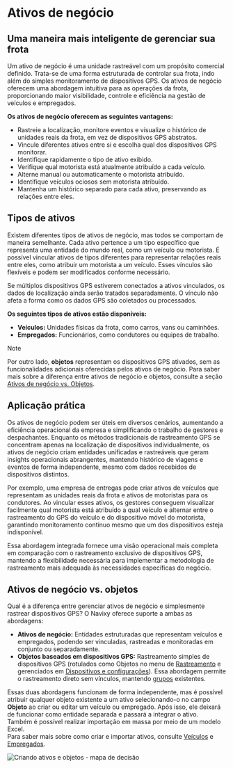# Ativos de negócio

## Uma maneira mais inteligente de gerenciar sua frota

Um ativo de negócio é uma unidade rastreável com um propósito comercial definido. Trata-se de uma forma estruturada de controlar sua frota, indo além do simples monitoramento de dispositivos GPS. Os ativos de negócio oferecem uma abordagem intuitiva para as operações da frota, proporcionando maior visibilidade, controle e eficiência na gestão de veículos e empregados.

**Os ativos de negócio oferecem as seguintes vantagens:**

- Rastreie a localização, monitore eventos e visualize o histórico de unidades reais da frota, em vez de dispositivos GPS abstratos.
- Vincule diferentes ativos entre si e escolha qual dos dispositivos GPS monitorar.
- Identifique rapidamente o tipo de ativo exibido.
- Verifique qual motorista está atualmente atribuído a cada veículo.
- Alterne manual ou automaticamente o motorista atribuído.
- Identifique veículos ociosos sem motorista atribuído.
- Mantenha um histórico separado para cada ativo, preservando as relações entre eles.

## Tipos de ativos

Existem diferentes tipos de ativos de negócio, mas todos se comportam de maneira semelhante. Cada ativo pertence a um tipo específico que representa uma entidade do mundo real, como um veículo ou motorista. É possível vincular ativos de tipos diferentes para representar relações reais entre eles, como atribuir um motorista a um veículo. Esses vínculos são flexíveis e podem ser modificados conforme necessário.

Se múltiplos dispositivos GPS estiverem conectados a ativos vinculados, os dados de localização ainda serão tratados separadamente. O vínculo não afeta a forma como os dados GPS são coletados ou processados.

**Os seguintes tipos de ativos estão disponíveis:**

- **Veículos:** Unidades físicas da frota, como carros, vans ou caminhões.
- **Empregados:** Funcionários, como condutores ou equipes de trabalho.

> [!NOTE]
> Por outro lado, **objetos** representam os dispositivos GPS ativados, sem as funcionalidades adicionais oferecidas pelos ativos de negócio. Para saber mais sobre a diferença entre ativos de negócio e objetos, consulte a seção [Ativos de negócio vs. Objetos](#assets-vs-objects).

## Aplicação prática

Os ativos de negócio podem ser úteis em diversos cenários, aumentando a eficiência operacional da empresa e simplificando o trabalho de gestores e despachantes. Enquanto os métodos tradicionais de rastreamento GPS se concentram apenas na localização de dispositivos individualmente, os ativos de negócio criam entidades unificadas e rastreáveis que geram insights operacionais abrangentes, mantendo histórico de viagens e eventos de forma independente, mesmo com dados recebidos de dispositivos distintos.

Por exemplo, uma empresa de entregas pode criar ativos de veículos que representam as unidades reais da frota e ativos de motoristas para os condutores. Ao vincular esses ativos, os gestores conseguem visualizar facilmente qual motorista está atribuído a qual veículo e alternar entre o rastreamento do GPS do veículo e do dispositivo móvel do motorista, garantindo monitoramento contínuo mesmo que um dos dispositivos esteja indisponível.

Essa abordagem integrada fornece uma visão operacional mais completa em comparação com o rastreamento exclusivo de dispositivos GPS, mantendo a flexibilidade necessária para implementar a metodologia de rastreamento mais adequada às necessidades específicas do negócio.

## Ativos de negócio vs. objetos

Qual é a diferença entre gerenciar ativos de negócio e simplesmente rastrear dispositivos GPS? O Navixy oferece suporte a ambas as abordagens:

- **Ativos de negócio:** Entidades estruturadas que representam veículos e empregados, podendo ser vinculadas, rastreadas e monitoradas em conjunto ou separadamente.
- **Objetos baseados em dispositivos GPS:** Rastreamento simples de dispositivos GPS (rotulados como Objetos no menu de [Rastreamento](../guia-do-usuario/rastreamento-por-gps.md) e gerenciados em [Dispositivos e configurações](../guia-do-usuario/dispositivos-e-configuracoes.md)). Essa abordagem permite o rastreamento direto sem vínculos, mantendo [grupos](https://squaregps.atlassian.net/wiki/spaces/UDOCPT/pages/3025244295#grupo) existentes.

Essas duas abordagens funcionam de forma independente, mas é possível atribuir qualquer objeto existente a um ativo selecionando-o no campo **Objeto** ao criar ou editar um veículo ou empregado. Após isso, ele deixará de funcionar como entidade separada e passará a integrar o ativo.  
Também é possível realizar importação em massa por meio de um modelo Excel.  
Para saber mais sobre como criar e importar ativos, consulte [Veículos](https://squaregps.atlassian.net/wiki/spaces/UDOCPT/pages/3264970781/new+Vehicles?atlOrigin=eyJpIjoiNjAwMjQwMTViOTIxNDk0ZDlhMjBmYTAzZjNjMzRhMzgiLCJwIjoiYyJ9) e [Empregados](https://squaregps.atlassian.net/wiki/spaces/UDOCPT/pages/3264970827/new+Staff?atlOrigin=eyJpIjoiMDdjNDg4NGJlN2RlNDYxMmI1YjlmZGE4MGNhZDQ4ZTYiLCJwIjoiYyJ9).

![Criando ativos e objetos - mapa de decisão](./attachments/large-Business%20Assets%20diagram-20250430-082541.jpg)